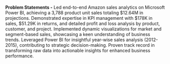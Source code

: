  **Problem Statements -** 
 Led end-to-end Amazon sales analytics on Microsoft Power BI, achieving a 3,788 product unit sales totaling $12.64M in projections. 
Demonstrated expertise in KPI management with $178K in sales, $51.29K in returns, and detailed profit and loss analysis by product, customer, and project. 
Implemented dynamic visualizations for market and segment-based sales, showcasing a keen understanding of business trends. Leveraged Power BI for insightful year-wise sales analysis (2012-2015), contributing to strategic decision-making. 
Proven track record in transforming raw data into actionable insights for enhanced business performance.
